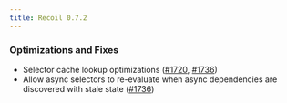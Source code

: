```yaml
---
title: Recoil 0.7.2
---
```


### Optimizations and Fixes
- Selector cache lookup optimizations ([#1720](https://github.com/facebookexperimental/Recoil/pull/1720), [#1736](https://github.com/facebookexperimental/Recoil/pull/1736))
- Allow async selectors to re-evaluate when async dependencies are discovered with stale state ([#1736](https://github.com/facebookexperimental/Recoil/pull/1736))
